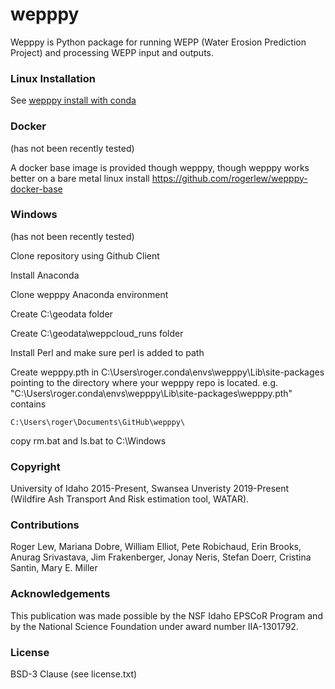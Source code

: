 wepppy
=======

Wepppy is Python package for running WEPP (Water Erosion Prediction Project) and processing WEPP input and outputs.



### Linux Installation

See [wepppy install with conda](https://github.com/rogerlew/wepppy/tree/master/install/conda)


### Docker

(has not been recently tested)

A docker base image is provided though wepppy, though wepppy works better on a bare metal linux install
https://github.com/rogerlew/wepppy-docker-base


### Windows

(has not been recently tested)

Clone repository using Github Client

Install Anaconda

Clone wepppy Anaconda environment

Create C:\geodata folder

Create C:\geodata\weppcloud_runs folder

Install Perl and make sure perl is added to path

Create wepppy.pth in C:\Users\roger\.conda\envs\wepppy\Lib\site-packages pointing to the directory where your wepppy repo is located.
e.g. "C:\Users\roger\.conda\envs\wepppy\Lib\site-packages\wepppy.pth" contains

```
C:\Users\roger\Documents\GitHub\wepppy\
```

copy rm.bat and ls.bat to C:\Windows

### Copyright

University of Idaho 2015-Present, Swansea Unveristy 2019-Present (Wildfire Ash Transport And Risk estimation tool, WATAR).

### Contributions

Roger Lew, Mariana Dobre, William Elliot, Pete Robichaud, Erin Brooks, Anurag Srivastava, Jim Frakenberger, Jonay Neris, Stefan Doerr, Cristina Santin, Mary E. Miller

### Acknowledgements

This publication was made possible by the NSF Idaho EPSCoR Program and by the National Science Foundation under award 
number IIA-1301792.

### License

BSD-3 Clause (see license.txt)
